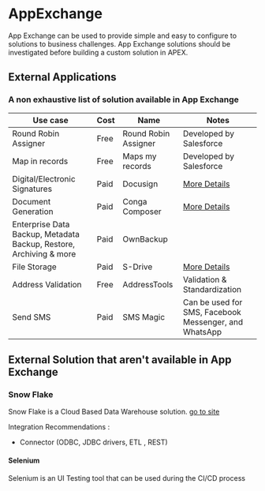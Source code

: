# AppExchange

App Exchange can be used to provide simple and easy to configure to solutions to business challenges.
App Exchange solutions should be investigated before building a custom solution in APEX.

## External Applications

### A non exhaustive list of solution available in App Exchange

| Use case| Cost | Name| Notes|
|--|--|---|--|
| Round Robin Assigner  | Free| Round Robin Assigner    | Developed by Salesforce|
| Map in records | Free| Maps my records  | Developed by Salesforce|
| Digital/Electronic Signatures | Paid| Docusign  | [More Details](./ESignature.md)|
| Document Generation    | Paid| Conga Composer   | [More Details](./DocumentGeneration.md)|
| Enterprise Data Backup, Metadata Backup, Restore, Archiving & more | Paid | OwnBackup | |
| File Storage   | Paid| S-Drive   | [More Details](../Storage/FileStorage.md)|
| Address Validation| Free| AddressTools| Validation & Standardization   |
| Send SMS| Paid| SMS Magic | Can be used for SMS, Facebook Messenger, and WhatsApp |

## External Solution that aren't available in App Exchange


### Snow Flake
Snow Flake is a Cloud Based Data Warehouse solution. [go to site](https://www.snowflake.com/en/data-cloud/workloads/data-warehouse/)

Integration Recommendations : 
- Connector (ODBC, JDBC drivers, ETL , REST)


#### Selenium 
Selenium is an UI Testing tool that can be used during the CI/CD process
